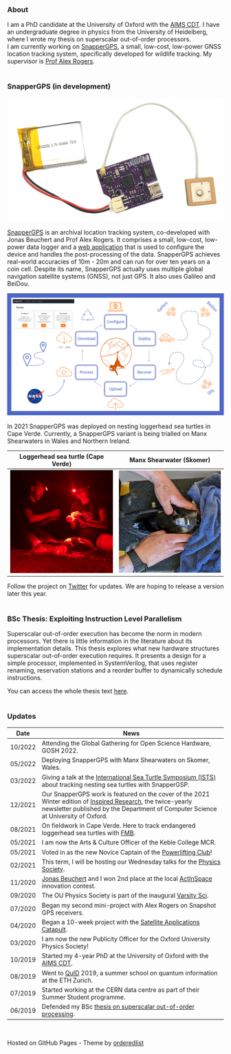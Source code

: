 ### About
I am a PhD candidate at the University of Oxford with the [AIMS CDT](https://aims.robots.ox.ac.uk/). I have an undergraduate degree in physics from the University of Heidelberg, where I wrote my thesis on superscalar out-of-order processors. <br>
I am currently working on [SnapperGPS](https://twitter.com/SnapperGPS), a small, low-cost, low-power GNSS location tracking system, specifically developed for wildlife tracking. My supervisor is [Prof Alex Rogers](http://www.cs.ox.ac.uk/people/alex.rogers/). <br><br>

### SnapperGPS (in development)
![SnapperGPS](./images/snappergps.png)

[SnapperGPS](https://twitter.com/SnapperGPS) is an archival location tracking system, co-developed with Jonas Beuchert and Prof Alex Rogers. It comprises a small, low-cost, low-power data logger and a [web application](https://snapper-gps.herokuapp.com/) that is used to configure the device and handles the post-processing of the data. SnapperGPS achieves real-world accuracies of 10m - 20m and can run for over ten years on a coin cell. Despite its name, SnapperGPS actually uses multiple global navigation satellite systems (GNSS), not just GPS. It also uses Galileo and BeiDou. <br>

![SnapperGPS](./images/slide.png)

In 2021 SnapperGPS was deployed on nesting loggerhead sea turtles in Cape Verde. Currently, a SnapperGPS variant is being trialled on Manx Shearwaters in Wales and Northern Ireland. <br>

Loggerhead sea turtle (Cape Verde)     | Manx Shearwater (Skomer)
:-------------------------:|:-------------------------:
![](./images/turtle.jpg)  |  ![](./images/bird.jpg)

Follow the project on [Twitter](https://twitter.com/SnapperGPS) for updates. We are hoping to release a version later this year. <br><br>


<!-- ### Oxford University Powerlifting Club
I am currently the Novice Captain for the [Oxford University Powerlifting Club](https://www.ouplc.co.uk/). If you are interested in getting started with lifting heavy weights, get in touch! <br>
When gyms closed, most of us couldn't train the way we wanted to. To make it through all those months, I started a weekly movie night for fellow lifters to hang out and watch silly strength sport related movies. Send me a message if you would like an invite to the WhatsApp group. <br> -->

<!-- ### Oxford University Physics Society
The [Oxford University Physics Society](https://oxford-physsoc.com/) organises talks, extracurricular classes and socials for anyone interested physics and its many applications. I am now the society's Media Officer after being the Publicity Officer for a year. You might know me as the occasional host of our Wednesday talks during the pandemic. <br>
Stay up to date on our events with our [facebook page](https://www.facebook.com/physsoc) or join our mailing list on our [website](https://oxford-physsoc.com/) to become a physics phriend! I also launched our [online store](https://shop.spreadshirt.co.uk/ou-physics-society-stash/all) for all your stash needs. <br> -->

### BSc Thesis: Exploiting Instruction Level Parallelism
Superscalar out-of-order execution has become the norm in modern processors. Yet there is little information in the literature about its implementation details. This thesis explores what new hardware structures superscalar out-of-order execution requires. It presents a design for a simple processor, implemented in SystemVerilog, that uses register renaming, reservation stations and a reorder buffer to dynamically schedule instructions. <br>

You can access the whole thesis text [here](https://raw.githubusercontent.com/amanda-matthes/amanda-matthes.github.io/master/docs/bachelor.pdf). <br><br>


### Updates

| Date          |News                                                                               |
|---------------|-----------------------------------------------------------------------------------|
| 10/2022       | Attending the Global Gathering for Open Science Hardware, GOSH 2022.              |
| 05/2022       | Deploying SnapperGPS with Manx Shearwaters on Skomer, Wales.                      |
| 03/2022       | Giving a talk at the [International Sea Turtle Symposium (ISTS)](https://www.ists40perth.com.au/) about tracking nesting sea turtles with SnapperGSP.|
| 12/2021       | Our SnapperGPS work is featured on the cover of the 2021 Winter edition of [Inspired Research](https://www.cs.ox.ac.uk/news-events/inspiredresearch.html), the twice-yearly newsletter published by the Department of Computer Science at University of Oxford.|
| 08/2021       | On fieldwork in Cape Verde. Here to track endangered loggerhead sea turtles with [FMB](https://fmb-maio.org/).|
| 05/2021       | I am now the Arts & Culture Officer of the Keble College MCR.                     |
| 05/2021       | Voted in as the new Novice Captain of the [Powerlifting Club](https://www.ouplc.co.uk/)!|
| 02/2021       | This term, I will be hosting our Wednesday talks for the [Physics Society](https://oxford-physsoc.com/).|
| 11/2020       | [Jonas Beuchert](http://users.ox.ac.uk/~kell5462/) and I won 2nd place at the local [ActInSpace](https://actinspace.org/) innovation contest.|
| 09/2020       | The OU Physics Society is part of the inaugural [Varsity Sci](https://fb.me/e/45U1Q5Ntf).|
| 07/2020       | Began my second mini-project with Alex Rogers on Snapshot GPS receivers.          |
| 04/2020       | Began a 10-week project with the [Satellite Applications Catapult](https://sa.catapult.org.uk/).|
| 03/2020       | I am now the new Publicity Officer for the Oxford University Physics Society!     |
| 10/2019       | Started my 4-year PhD at the University of Oxford with the [AIMS CDT](https://aims.robots.ox.ac.uk/).|
| 08/2019       | Went to [QuID](https://qid.ethz.ch/) 2019, a summer school on quantum information at the ETH Zurich.|
| 07/2019       | Started working at the CERN data centre as part of their Summer Student programme.|
| 06/2019       | Defended my BSc [thesis on superscalar out-of-order processing](https://github.com/amanda-matthes/amanda-matthes.github.io/blob/master/docs/bachelor.pdf).|


<!--

### Lecture Notes
Most of my lecture notes are not worth sharing but here are some that might help others taking these courses now (or similar ones).
I usually type out my lecture notes whenever the lecturer does not provide them or if the official notes are not useful. For me, lecture notes need to be searchable (so not handwritten), written in full sentences (so slides don't count) and concise but comprehensive. <br>
Sometimes I just like to type out lecture notes as a form of revision for the exam. <br>

#### English notes

[Introduction to Astrophysics and Cosmology](https://github.com/amanda-matthes/amanda-matthes.github.io/blob/master/docs/Introduction_to_Astrophysics_and_Cosmology.pdf)<br>
Held in the winter of 2017/2018 at the University of Manchester by Prof Gary Fuller and Prof Albert Zijlstra. This course is an introduction to stars, orbits, galaxies and cosmology.<br>

[Quantum Physics and Relativity](https://github.com/amanda-matthes/amanda-matthes.github.io/blob/master/docs/Quantum_Physics_and_Relativity.pdf)<br>
Held in the winter of 2017/2018 at the University of Manchester by Prof Brian Cox and Prof Jeffrey Forshaw. It is a very simple introduction to special relativity and quantum physics.<br>

[Applications of Quantum Physics](https://github.com/amanda-matthes/amanda-matthes.github.io/blob/master/docs/Applications_of_Quantum_Physics.pdf)<br>
Held in the winter of 2017/2018 at the University of Manchester by Prof Sean Freeman. The course introduces some interesting new technologies in which quantum phenomena like tunnelling and superposition are exploited. This is mostly just a typed out copy of the handwritten lecture notes with some comments by me.<br>

[Zeeman Spectroscopy](https://github.com/amanda-matthes/amanda-matthes.github.io/blob/master/docs/f44.pdf) <br>
This is a long evaluation for one of the many experiments that physics students at the University of Heidelberg have to do to get their BSc degree.<br>

#### German notes

[Experimentalphysik IV](https://github.com/amanda-matthes/amanda-matthes.github.io/blob/master/docs/Experimentalphysik_IV.pdf) <br>
Held in the summer of 2017 at the University of Heidelberg by Prof Johanna Stachel. Experimental physics IV is a course on nuclear and particle physics. <br> <br>

 -->




<br>


Hosted on GitHub Pages - Theme by [orderedlist](https://github.com/orderedlist)
